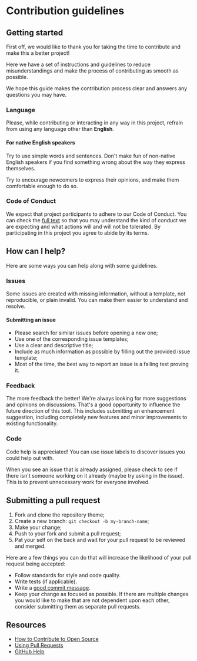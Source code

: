 # Contribution guidelines

## Getting started

First off, we would like to thank you for taking the time to contribute and make this a better project!

Here we have a set of instructions and guidelines to reduce misunderstandings and make the process of contributing as smooth as possible.

We hope this guide makes the contribution process clear and answers any questions you may have.

### Language

Please, while contributing or interacting in any way in this project, refrain from using any language other than **English**.

#### For native English speakers

Try to use simple words and sentences. Don't make fun of non-native English speakers if you find something wrong about the way they express themselves.

Try to encourage newcomers to express their opinions, and make them comfortable enough to do so.

### Code of Conduct

We expect that project participants to adhere to our Code of Conduct. You can check the [full text](CODE_OF_CONDUCT.md) so that you may understand the kind of conduct we are expecting and what actions will and will not be tolerated. By participating in this project you agree to abide by its terms.

## How can I help?

Here are some ways you can help along with some guidelines.

### Issues

Some issues are created with missing information, without a template, not reproducible, or plain
invalid. You can make them easier to understand and resolve.

#### Submitting an issue

- Please search for similar issues before opening a new one;
- Use one of the corresponding issue templates;
- Use a clear and descriptive title;
- Include as much information as possible by filling out the provided issue template;
- Most of the time, the best way to report an issue is a failing test proving it.

### Feedback

The more feedback the better! We're always looking for more suggestions and opinions on discussions. That's a good opportunity to influence the future direction of this tool. This includes submitting an enhancement suggestion, including completely new features and minor improvements to existing functionality.

### Code

Code help is appreciated! You can use issue labels to discover issues you could help out with.

When you see an issue that is already assigned, please check to see if there isn't someone working on it already (maybe try asking in the issue). This is to prevent unnecessary work for everyone involved.

## Submitting a pull request

1. Fork and clone the repository theme;
2. Create a new branch: `git checkout -b my-branch-name`;
3. Make your change;
4. Push to your fork and submit a pull request;
5. Pat your self on the back and wait for your pull request to be reviewed and merged.

Here are a few things you can do that will increase the likelihood of your pull request being accepted:

- Follow standards for style and code quality.
- Write tests (if applicable).
- Write a [good commit message](http://tbaggery.com/2008/04/19/a-note-about-git-commit-messages.html).
- Keep your change as focused as possible. If there are multiple changes you would like to make that are not dependent upon each other, consider submitting them as separate pull requests.

## Resources

- [How to Contribute to Open Source](https://opensource.guide/how-to-contribute/)
- [Using Pull Requests](https://help.github.com/articles/about-pull-requests/)
- [GitHub Help](https://help.github.com)

